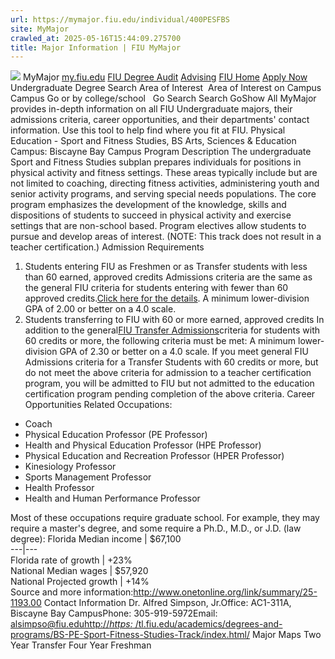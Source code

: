 ```yaml
---
url: https://mymajor.fiu.edu/individual/400PESFBS
site: MyMajor
crawled_at: 2025-05-16T15:44:09.275700
title: Major Information | FIU MyMajor
---
```


![](https://mymajor.fiu.edu/assets/logo-T4VPR2BI.png)
MyMajor
[my.fiu.edu](https://my.fiu.edu/)
[FIU Degree Audit](https://dasa.fiu.edu/all-departments/advising/panther-success-hub/panther-degree-audit/)
[Advising](https://advising.fiu.edu)
[FIU Home](https://www.fiu.edu/)
[Apply Now](https://admissions.fiu.edu/)
Undergraduate Degree Search
Area of Interest
​
Area of Interest
on
Campus
​
Campus
Go
or by college/school
​
​
Go
Search
Search
GoShow All
MyMajor provides in-depth information on all FIU Undergraduate majors, their admissions criteria, career opportunities, and their departments' contact information. Use this tool to help find where you fit at FIU.
Physical Education - Sport and Fitness Studies,
BS
Arts, Sciences & Education
Campus:
Biscayne Bay Campus
Program Description
The undergraduate Sport and Fitness Studies subplan prepares individuals for positions in physical activity and fitness settings. These areas typically include but are not limited to coaching, directing fitness activities, administering youth and senior activity programs, and serving special needs populations. The core program emphasizes the development of the knowledge, skills and dispositions of students to succeed in physical activity and exercise settings that are non-school based. Program electives allow students to pursue and develop areas of interest. (NOTE: This track does not result in a teacher certification.)
Admission Requirements
1. Students entering FIU as Freshmen or as Transfer students with less than 60 earned, approved credits
Admissions criteria are the same as the general FIU criteria for students entering with fewer than 60 approved credits.[Click here for the details](http://admissions.fiu.edu/apply/freshman/).
A minimum lower-division GPA of 2.00 or better on a 4.0 scale.
2. Students transferring to FIU with 60 or more earned, approved credits
In addition to the general[FIU Transfer Admissions](http://admissions.fiu.edu/apply/transfer/)criteria for students with 60 credits or more, the following criteria must be met:
A minimum lower-division GPA of 2.30 or better on a 4.0 scale.
If you meet general FIU Admissions criteria for a Transfer Students with 60 credits or more, but do not meet the above criteria for admission to a teacher certification program, you will be admitted to FIU but not admitted to the education certification program pending completion of the above criteria.
Career Opportunities
Related Occupations:
  * Coach
  * Physical Education Professor (PE Professor)
  * Health and Physical Education Professor (HPE Professor)
  * Physical Education and Recreation Professor (HPER Professor)
  * Kinesiology Professor
  * Sports Management Professor
  * Health Professor
  * Health and Human Performance Professor


Most of these occupations require graduate school. For example, they may require a master's degree, and some require a Ph.D., M.D., or J.D. (law degree):
Florida Median income | $67,100  
---|---  
Florida rate of growth | +23%  
National Median wages | $57,920  
National Projected growth | +14%  
Source and more information:<http://www.onetonline.org/link/summary/25-1193.00>
Contact Information
Dr. Alfred Simpson, Jr.Office: AC1-311A, Biscayne Bay CampusPhone: 305-919-5972Email: alsimpso@fiu.edu[http://_https:_ /tl.fiu.edu/academics/degrees-and-programs/BS-PE-Sport-Fitness-Studies-Track/index.html/](http://https//tl.fiu.edu/academics/degrees-and-programs/BS-PE-Sport-Fitness-Studies-Track/index.html/)
Major Maps
Two Year Transfer
Four Year Freshman
